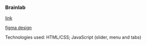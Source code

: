 ### Brainlab

[link](https://zhenia-verbitskaya.github.io/Brainlab/)

[figma design](https://www.figma.com/file/urVPbO4lO4BcsXEtq68tlH/Test-Brainlab-(Copy)?node-id=0%3A1)

Technologies used: HTML/CSS; JavaScript (slider, menu and tabs)
